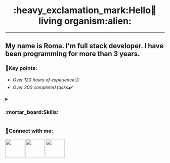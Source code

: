 <center><h1>:heavy_exclamation_mark:Hello👋 living organism:alien:</h1></center>

---

<h2>
My name is Roma. I'm full stack developer. I have been programming for more than 3 years.
</h2>


**<h3>:key:Key points:</h3>**

   - *Over 120 hours of experience:clock6:*<br>
   - *Over 200 completed tasks:heavy_check_mark:*

<details><summary><h3>:mortar_board:Skills:</h3></summary>

- Strong knowledge of 
  - :white_medium_small_square: **HTML5**<img src="https://cdn1.iconfinder.com/data/icons/logotypes/32/badge-html-5-256.png" width="15px"> :white_medium_small_square:
                                **CSS3**<img src="https://cdn1.iconfinder.com/data/icons/logotypes/32/badge-css-3-128.png" width="15px"> :white_medium_small_square:                                     **JS**<img src="https://icon-library.com/images/javascript-icon-png/javascript-icon-png-23.jpg" width="15px"> :white_medium_small_square:     and                         **jQuery**<img src="https://cdn3.iconfinder.com/data/icons/popular-services-brands/512/jquery-128.png" width="15px">
                                
  - :white_medium_small_square: **Bootstrap<img src="https://brandslogos.com/wp-content/uploads/images/bootstrap-logo.png" width="15px"> :white_medium_small_square: SASS/SCSS<img src="https://logos-download.com/wp-content/uploads/2016/09/Sass_logo-700x524.png" width="15px">
 :white_medium_small_square: Gulp :white_medium_small_square: SVG**
  - *Working with* :white_medium_small_square: **Git**
  - *Development with* :white_medium_small_square: **VueJS**
  - ***Responsive and cross-browser** :white_medium_small_square: development*
  - *Strong knowledge in* :white_medium_small_square:**PHP**
  - *Work with* :white_medium_small_square: **SQL :white_medium_small_square: MySQL database :white_medium_small_square: PDO**
  - :white_medium_small_square: **Composer :white_medium_small_square: Docker :white_medium_small_square: Unit Testing**
  - :white_medium_small_square: **WordPress** :white_medium_small_square: *engine and* :white_medium_small_square: **Laravel** :white_medium_small_square: *framework*

</details>


**<h3>:link:Connect with me:</h3>**

   [<img src="https://cdn-icons.flaticon.com/png/512/4494/premium/4494737.png?token=exp=1649179543~hmac=94ef2bc29b8a87ffb9366186eed7ec6a" width="60px">](https://discord.com/users/last "DISCORD [last#2328] ")
     [<img src="https://cdn-icons.flaticon.com/png/512/3670/premium/3670127.png?token=exp=1649179594~hmac=202e23f9609392855780fd47455155b6" width="60px">](https://twitter.com/iork0200 "TWITTER  [@iork0200] ")
     [<img src="https://cdn-icons-png.flaticon.com/512/552/552486.png" width="60px">](https://mail.google.com/mail/u/0/?fs=1&tf=cm&source=mailto&to=rokimaun1@gmail.com "GMAIL [rokimaun1@gmail.com] ")
   


